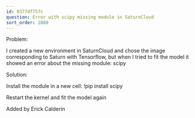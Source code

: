 ```yaml
---
id: 0377df757c
question: Error with scipy missing module in SaturnCloud
sort_order: 2880
---
```


Problem:

I created a new environment in SaturnCloud and chose the image corresponding to Saturn with Tensorflow, but when I tried to fit the model it showed an error about the missing module: scipy

Solution:

Install the module in a new cell: !pip install scipy

Restart the kernel and fit the model again

Added by Erick Calderin

